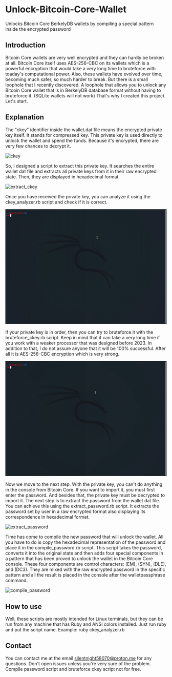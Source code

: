 # Unlock-Bitcoin-Core-Wallet
Unlocks Bitcoin Core BerkelyDB wallets by compiling a special pattern inside the encrypted password
## Introduction
Bitcoin Core wallets are very well encrypted and they can hardly be broken at all. Bitcoin Core itself uses AES-256-CBC on its wallets which is a powerful encryption that would take a very long time to bruteforce with toaday's computational power. Also, these wallets have evolved over time, becoming much safer, so much harder to break. But there is a small loophole that I recently discovered. A loophole that allows you to unlock any Bitcoin Core wallet that is in BerkelyDB database format without having to bruteforce it. (SQLite wallets will not work) That's why I created this project. Let's start.
## Explanation
The "ckey" identifier inside the wallet.dat file means the encrypted private key itself. It stands for compressed key. This private key is used directly to unlock the wallet and spend the funds. Because it's encrypted, there are very few chances to decrypt it.

![ckey](https://github.com/silentnight717/Unlock-Bitcoin-Core-Wallet/blob/main/assets/ckey.png)

So, I designed a script to extract this private key. It searches the entire wallet dat file and extracts all private keys from it in their raw encrypted state. Then, they are displayed in hexadecimal format.

![extract_ckey](https://github.com/silentnight717/Unlock-Bitcoin-Core-Wallet/blob/main/assets/extract_ckey.gif) 

Once you have received the private key, you can analyze it using the ckey_analyzer.rb script and check if it is correct.

![ckey_analyzer](https://github.com/silentnight717/Unlock-Bitcoin-Core-Wallet/blob/main/assets/ckey_analyzer.gif)

If your private key is in order, then you can try to bruteforce it with the bruteforce_ckey.rb script. Keep in mind that it can take a very long time if you work with a weaker processor that was designed before 2023. In addition to that, I do not assure anyone that it will be 100% successful. After all it is AES-256-CBC encryption which is very strong.

![bruteforce_ckey](https://github.com/silentnight717/Unlock-Bitcoin-Core-Wallet/blob/main/assets/bruteforce_ckey.gif)

Now we move to the next step. With the private key, you can't do anything in the console from Bitcoin Core. If you want to import it, you must first enter the password. And besides that, the private key must be decrypted to import it. The next step is to extract the password from the wallet dat file. You can achieve this using the extract_password.rb script. It extracts the password set by user in a raw encrypted format also displaying its correspondence in hexadecimal format.

![extract_password](https://github.com/silentnight717/Unlock-Bitcoin-Core-Wallet/blob/main/assets/extrtact_password.gif)

Time has come to compile the new password that will unlock the wallet. All you have to do is copy the hexadecimal representation of the password and place it in the compile_password.rb script. This script takes the password, converts it into the original state and then adds four special components in a pattern that has been proved to unlock the wallet in the Bitcoin Core console. These four components are control characters: (EM), (SYN), (DLE), and (DC3). They are mixed with the raw encrypted password in the specific pattern and all the result is placed in the console after the walletpassphrase command. 

![compile_password](https://github.com/silentnight717/Unlock-Bitcoin-Core-Wallet/blob/main/assets/compile_password.gif)

## How to use
Well, these scripts are mostly intended for Linux terminals, but they can be run from any machine that has Ruby and ANSI colors installed. Just run ruby and put the script name.
Example: ruby ckey_analyzer.rb  
## Contact
You can contact me at the email silentnight58070@proton.me for any questions. Don't open issues unless you're very sure of the problem. Compile password script and bruteforce ckey script not for free. 
